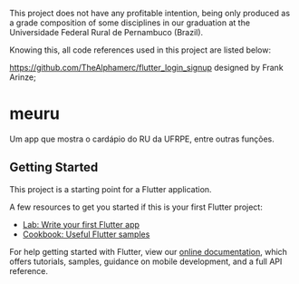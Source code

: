 This project does not have any profitable intention, being only produced as a grade composition of some disciplines in our graduation at the Universidade Federal Rural de Pernambuco (Brazil).

Knowing this, all code references used in this project are listed below:

https://github.com/TheAlphamerc/flutter_login_signup designed by Frank Arinze;

# meuru

Um app que mostra o cardápio do RU da UFRPE, entre outras funções.

## Getting Started

This project is a starting point for a Flutter application.

A few resources to get you started if this is your first Flutter project:

- [Lab: Write your first Flutter app](https://flutter.dev/docs/get-started/codelab)
- [Cookbook: Useful Flutter samples](https://flutter.dev/docs/cookbook)

For help getting started with Flutter, view our
[online documentation](https://flutter.dev/docs), which offers tutorials,
samples, guidance on mobile development, and a full API reference.
